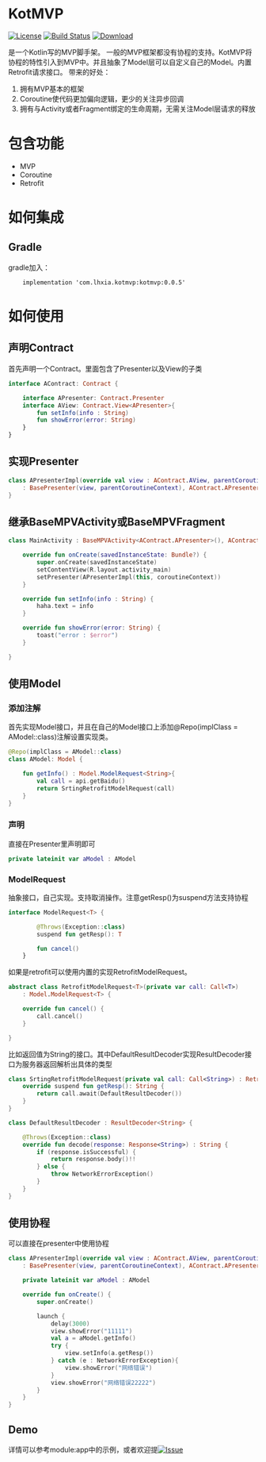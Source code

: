 # KotMVP
[![License](https://img.shields.io/badge/license-Apache%202-green.svg)](https://www.apache.org/licenses/LICENSE-2.0)
[![Build Status](https://travis-ci.org/xialonghua/kotmvp.svg?branch=master)](https://travis-ci.org/xialonghua/kotmvp)
[![Download](https://api.bintray.com/packages/xialonghua/kotmvp/kotmvp/images/download.svg)](https://bintray.com/xialonghua/kotmvp/kotmvp/_latestVersion)

是一个Kotlin写的MVP脚手架。
一般的MVP框架都没有协程的支持。KotMVP将协程的特性引入到MVP中。并且抽象了Model层可以自定义自己的Model。内置Retrofit请求接口。
带来的好处：
1. 拥有MVP基本的框架
2. Coroutine使代码更加偏向逻辑，更少的关注异步回调
3. 拥有与Activity或者Fragment绑定的生命周期，无需关注Model层请求的释放

# 包含功能
- MVP
- Coroutine
- Retrofit

# 如何集成
## Gradle
gradle加入：
```Gradle
    implementation 'com.lhxia.kotmvp:kotmvp:0.0.5'
```

# 如何使用
## 声明Contract
首先声明一个Contract。里面包含了Presenter以及View的子类
```Kotlin
interface AContract: Contract {

    interface APresenter: Contract.Presenter
    interface AView: Contract.View<APresenter>{
        fun setInfo(info : String)
        fun showError(error: String)
    }
}
```
## 实现Presenter
```Kotlin
class APresenterImpl(override val view : AContract.AView, parentCoroutineContext: CoroutineContext = EmptyCoroutineContext)
    : BasePresenter(view, parentCoroutineContext), AContract.APresenter {
}
```
## 继承BaseMPVActivity或BaseMPVFragment
```Kotlin
class MainActivity : BaseMPVActivity<AContract.APresenter>(), AContract.AView {

    override fun onCreate(savedInstanceState: Bundle?) {
        super.onCreate(savedInstanceState)
        setContentView(R.layout.activity_main)
        setPresenter(APresenterImpl(this, coroutineContext))
    }

    override fun setInfo(info : String) {
        haha.text = info
    }

    override fun showError(error: String) {
        toast("error : $error")
    }

}
```

## 使用Model
### 添加注解
首先实现Model接口，并且在自己的Model接口上添加@Repo(implClass = AModel::class)注解设置实现类。
```Kotlin
@Repo(implClass = AModel::class)
class AModel: Model {

    fun getInfo() : Model.ModelRequest<String>{
        val call = api.getBaidu()
        return SrtingRetrofitModelRequest(call)
    }
}
```
### 声明
直接在Presenter里声明即可
```Kotlin
private lateinit var aModel : AModel
```
### ModelRequest
抽象接口，自己实现。支持取消操作。注意getResp()为suspend方法支持协程
```Kotlin
interface ModelRequest<T> {

        @Throws(Exception::class)
        suspend fun getResp(): T

        fun cancel()
    }
```
如果是retrofit可以使用内置的实现RetrofitModelRequest<T>。
```Kotlin
abstract class RetrofitModelRequest<T>(private var call: Call<T>)
    : Model.ModelRequest<T> {

    override fun cancel() {
        call.cancel()
    }

}
```
比如返回值为String的接口。其中DefaultResultDecoder实现ResultDecoder接口为服务器返回解析出具体的类型
```Kotlin
class SrtingRetrofitModelRequest(private val call: Call<String>) : RetrofitModelRequest<String>(call) {
    override suspend fun getResp(): String {
        return call.await(DefaultResultDecoder())
    }
}
```
```Kotlin
class DefaultResultDecoder : ResultDecoder<String> {

    @Throws(Exception::class)
    override fun decode(response: Response<String>) : String {
        if (response.isSuccessful) {
            return response.body()!!
        } else {
            throw NetworkErrorException()
        }
    }
}
```
## 使用协程
可以直接在presenter中使用协程
```Kotlin
class APresenterImpl(override val view : AContract.AView, parentCoroutineContext: CoroutineContext = EmptyCoroutineContext)
    : BasePresenter(view, parentCoroutineContext), AContract.APresenter {

    private lateinit var aModel : AModel

    override fun onCreate() {
        super.onCreate()

        launch {
            delay(3000)
            view.showError("11111")
            val a = aModel.getInfo()
            try {
                view.setInfo(a.getResp())
            } catch (e : NetworkErrorException){
                view.showError("网络错误")
            }
            view.showError("网络错误22222")
        }
    }
}
```
## Demo
详情可以参考module:app中的示例，或者欢迎提[![Issue](https://img.shields.io/github/issues/xialonghua/kotmvp.svg?style=flat)](https://github.com/xialonghua/kotmvp/issues)

